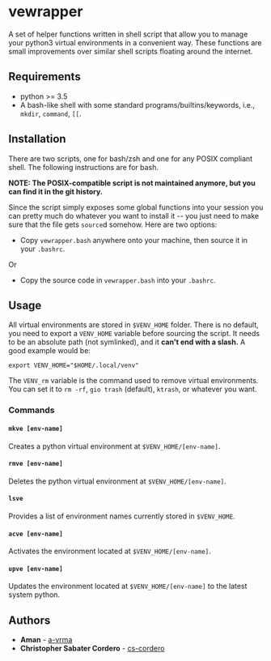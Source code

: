 # vewrapper

A set of helper functions written in shell script that allow you to manage your python3
virtual environments in a convenient way. These functions are small improvements over
similar shell scripts floating around the internet.

## Requirements

- python >= 3.5
- A bash-like shell with some standard programs/builtins/keywords, i.e.,
  `mkdir`, `command`, `[[`.

## Installation

There are two scripts, one for bash/zsh and one for any POSIX compliant shell.
The following instructions are for bash.

**NOTE: The POSIX-compatible script is not maintained anymore, but you can find it in the git history.**

Since the script simply exposes some global functions into your session you can
pretty much do whatever you want to install it -- you just need to make sure that the file
gets `source`d somehow.  Here are two options:

- Copy `vewrapper.bash` anywhere onto your machine, then source it in your
  `.bashrc`.

Or

- Copy the source code in `vewrapper.bash` into your `.bashrc`.

## Usage

All virtual environments are stored in `$VENV_HOME` folder. There is no default, you need
to export a `VENV_HOME` variable before sourcing the script. It needs to be an absolute
path (not symlinked), and it **can't end with a slash.** A good example would be:
```
export VENV_HOME="$HOME/.local/venv"
```
The `VENV_rm` variable is the command used to remove virtual environments. You can set
it to `rm -rf`, `gio trash` (default), `ktrash`, or whatever you want.

### Commands

#### `mkve [env-name]`
Creates a python virtual environment at `$VENV_HOME/[env-name]`.

#### `rmve [env-name]`
Deletes the python virtual environment at `$VENV_HOME/[env-name]`.

#### `lsve`
Provides a list of environment names currently stored in `$VENV_HOME`.

#### `acve [env-name]`
Activates the environment located at `$VENV_HOME/[env-name]`.

#### `upve [env-name]`
Updates the environment located at `$VENV_HOME/[env-name]` to the latest system python.

## Authors

- **Aman** - [a-vrma](https://github.com/a-vrma)
- **Christopher Sabater Cordero** - [cs-cordero](https://github.com/cs-cordero)

